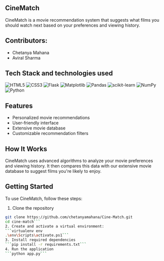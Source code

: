 ## CineMatch

CineMatch is a movie recommendation system that suggests what films you should watch next based on your preferences and viewing history.

## Contributors:
* Chetanya Mahana
* Aviral Sharma

## Tech Stack and technologies used

![HTML5](https://img.shields.io/badge/HTML5-E34F26?style=for-the-badge&logo=html5&logoColor=white) 
![CSS3](https://img.shields.io/badge/CSS3-1572B6?style=for-the-badge&logo=css3&logoColor=white)
![Flask](https://img.shields.io/badge/flask-%23000.svg?style=for-the-badge&logo=flask&logoColor=white)
![Matplotlib](https://img.shields.io/badge/Matplotlib-%23ffffff.svg?style=for-the-badge&logo=Matplotlib&logoColor=black)
![Pandas](https://img.shields.io/badge/pandas-%23150458.svg?style=for-the-badge&logo=pandas&logoColor=white)
![scikit-learn](https://img.shields.io/badge/scikit--learn-%23F7931E.svg?style=for-the-badge&logo=scikit-learn&logoColor=white)
![NumPy](https://img.shields.io/badge/numpy-%23013243.svg?style=for-the-badge&logo=numpy&logoColor=white)
![Python](https://img.shields.io/badge/python-3670A0?style=for-the-badge&logo=python&logoColor=ffdd54)

## Features

- Personalized movie recommendations
- User-friendly interface
- Extensive movie database
- Customizable recommendation filters

## How It Works

CineMatch uses advanced algorithms to analyze your movie preferences and viewing history. It then compares this data with our extensive movie database to suggest films you're likely to enjoy.

## Getting Started

To use CineMatch, follow these steps:

1. Clone the repository
```bash
git clone https://github.com/chetanyamahana/Cine-Match.git
cd cine-match```
2. Create and activate a virtual environment:
```virtualenv env
.\env\Scripts\activate.ps1```
3. Install required dependencies
```pip install -r requirements.txt```
4. Run the application
```python app.py```

